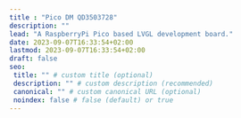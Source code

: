 ```yaml
---
title : "Pico DM QD3503728"
description: ""
lead: "A RaspberryPi Pico based LVGL development board."
date: 2023-09-07T16:33:54+02:00
lastmod: 2023-09-07T16:33:54+02:00
draft: false
seo:
 title: "" # custom title (optional)
 description: "" # custom description (recommended)
 canonical: "" # custom canonical URL (optional)
 noindex: false # false (default) or true
---
```

